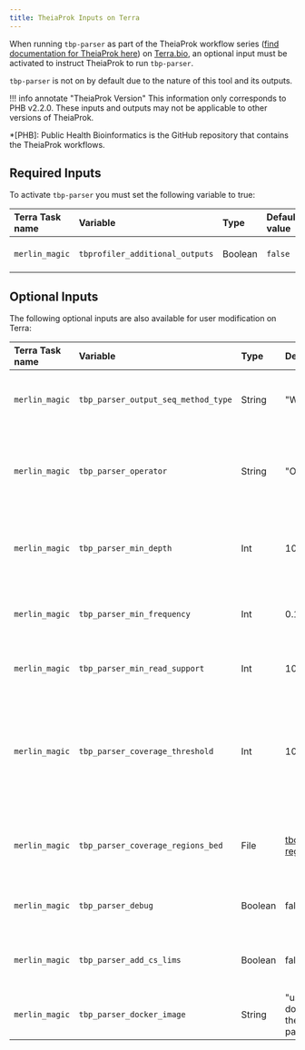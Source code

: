 ```yaml
---
title: TheiaProk Inputs on Terra
---
```


When running `tbp-parser` as part of the TheiaProk workflow series ([find documentation for TheiaProk here](https://theiagen.notion.site/Theiagen-Public-Health-Resources-a4bd134b0c5c4fe39870e21029a30566?pvs=4)) on [Terra.bio](https://terra.bio), an optional input must be activated to instruct TheiaProk to run `tbp-parser`. 

`tbp-parser` is not on by default due to the nature of this tool and its outputs.

!!! info annotate "TheiaProk Version"
    This information only corresponds to PHB v2.2.0. These inputs and outputs may not be applicable to other versions of TheiaProk.

*[PHB]: Public Health Bioinformatics is the GitHub repository that contains the TheiaProk workflows.

## Required Inputs

To activate `tbp-parser` you must set the following variable to true:

| Terra Task name | Variable | Type | Default value | Description |
| :-------------- | :------- | :--- | :------------ | :---------- |
| `merlin_magic` | `tbprofiler_additional_outputs` | Boolean | `false` | Set to `true` to activate `tbp-parser` |

## Optional Inputs

The following optional inputs are also available for user modification on Terra:

| Terra Task name | Variable | Type | Default value | Description |
| :-------------- | :------- | :--- | :------------ | :---------- |
| `merlin_magic` | `tbp_parser_output_seq_method_type` | String | "WGS" | Fills out the “seq_method” field in the tbp_parser output files |
| `merlin_magic` | `tbp_parser_operator` | String | "Operator not provided" | The operator who ran the analysis; used in the LIMS & Looker reports |
| `merlin_magic` | `tbp_parser_min_depth` | Int | 10 | The minimum depth of coverage required for a site to pass QC |
| `merlin_magic` | `tbp_parser_min_frequency` | Int | 0.1 | The minimum frequency for a mutation to pass QC (0.1 -> 10%) |
| `merlin_magic` | `tbp_parser_min_read_support` | Int | 10 | The minimum read support for a mutation to pass QC |
| `merlin_magic` | `tbp_parser_coverage_threshold` | Int | 100 | The minimum percentage of a region that has depth above the threshold set by `min_depth` (used for a gene/locus to pass QC) |
| `merlin_magic` | `tbp_parser_coverage_regions_bed` | File | [tbdb-modified-regions.md](https://github.com/theiagen/tbp-parser/blob/v1.6.0/data/tbdb-modified-regions.bed) | A BED file containing the regions to calculate percent coverage for |
| `merlin_magic` | `tbp_parser_debug` | Boolean | false | Turn on debug mode for tbp-parser |
| `merlin_magic` | `tbp_parser_add_cs_lims` | Boolean | false | Adds Cycloserine (CS) fields to the LIMS report |
| `merlin_magic` | `tbp_parser_docker_image` | String | "us-docker.pkg.dev/general-theiagen/theiagen/tbp-parser:1.6.0" | The Docker image to use when running tbp-parser |
